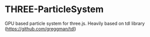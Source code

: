 # THREE-ParticleSystem
GPU based particle system for three.js. Heavily based on tdl library (https://github.com/greggman/tdl)
